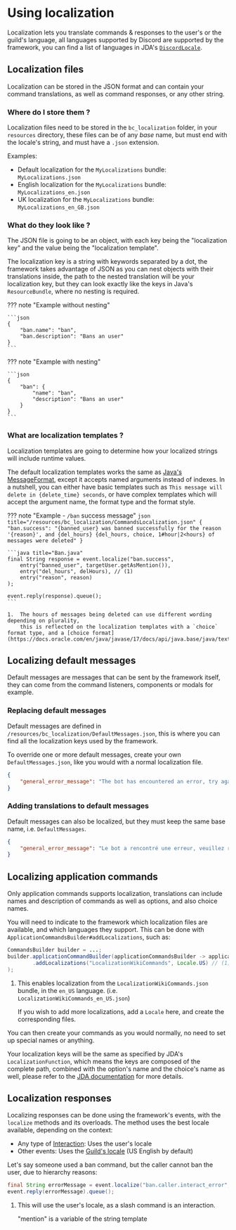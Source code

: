# Using localization

Localization lets you translate commands & responses to the user's or the guild's language, all languages supported by Discord are supported by the framework, you can find a list of languages in JDA's [`DiscordLocale`](https://ci.dv8tion.net/job/JDA5/javadoc/net/dv8tion/jda/api/interactions/DiscordLocale.html).

## Localization files
Localization can be stored in the JSON format and can contain your command translations, as well as command responses, or any other string.

### Where do I store them ?
Localization files need to be stored in the `bc_localization` folder, in your `resources` directory, 
these files can be of any *base* name, but must end with the locale's string, and must have a `.json` extension.

Examples:

* Default localization for the `MyLocalizations` bundle: `MyLocalizations.json`
* English localization for the `MyLocalizations` bundle: `MyLocalizations_en.json`
* UK localization for the `MyLocalizations` bundle: `MyLocalizations_en_GB.json`

### What do they look like ?
The JSON file is going to be an object, with each key being the "localization key" and the value being the "localization template".

The localization key is a string with keywords separated by a dot, the framework takes advantage of JSON as you can nest objects with their translations inside, the path to the nested translation will be your localization key, 
but they can look exactly like the keys in Java's `ResourceBundle`, where no nesting is required.

??? note "Example without nesting"

    ```json
    {
        "ban.name": "ban",
        "ban.description": "Bans an user"
    }
    ```

??? note "Example with nesting"

    ```json
    {
        "ban": {
            "name": "ban",
            "description": "Bans an user"
        }
    }
    ```

### What are localization templates ?

Localization templates are going to determine how your localized strings will include runtime values. 

The default localization templates works the same as [Java's MessageFormat](https://docs.oracle.com/en/java/javase/17/docs/api/java.base/java/text/MessageFormat.html), except it accepts named arguments instead of indexes.
In a nutshell, you can either have basic templates such as `This message will delete in {delete_time} seconds`, or have complex templates which will accept the argument name, the format type and the format style.

??? note "Example - `/ban` success message"
    ```json title="/resources/bc_localization/CommandsLocalization.json"
    {
        "ban.success": "{banned_user} was banned successfully for the reason '{reason}', and {del_hours} {del_hours, choice, 1#hour|2<hours} of messages were deleted"
    }
    ```
    
    ```java title="Ban.java"
    final String response = event.localize("ban.success",
        entry("banned_user", targetUser.getAsMention()),
        entry("del_hours", delHours), // (1)
        entry("reason", reason)
    );

    event.reply(response).queue();
    ```

    1.  The hours of messages being deleted can use different wording depending on plurality, 
        this is reflected on the localization templates with a `choice` format type, and a [choice format](https://docs.oracle.com/en/java/javase/17/docs/api/java.base/java/text/ChoiceFormat.html)

## Localizing default messages
Default messages are messages that can be sent by the framework itself, they can come from the command listeners, components or modals for example. 

### Replacing default messages
Default messages are defined in `/resources/bc_localization/DefaultMessages.json`, this is where you can find all the localization keys used by the framework.

To override one or more default messages, create your own `DefaultMessages.json`, like you would with a normal localization file.
    
```json title="/resources/bc_localization/DefaultMessages.json"
{
    "general_error_message": "The bot has encountered an error, try again later."
}
```

### Adding translations to default messages

Default messages can also be localized, but they must keep the same base name, i.e. `DefaultMessages`.


```json title="/resources/bc_localization/DefaultMessages_fr.json"
{
    "general_error_message": "Le bot a rencontré une erreur, veuillez réessayer plus tard."
}   
```

## Localizing application commands
Only application commands supports localization, translations can include names and description of commands as well as options, and also choice names.

You will need to indicate to the framework which localization files are available, and which languages they support. This can be done with `ApplicationCommandsBuilder#addLocalizations`, such as:

``` java title="Main.java"
CommandsBuilder builder = ...;
builder.applicationCommandBuilder(applicationCommandsBuilder -> applicationCommandsBuilder
        .addLocalizations("LocalizationWikiCommands", Locale.US) // (1)
);
```

1.  This enables localization from the `LocalizationWikiCommands.json` bundle, in the `en_US` language. (i.e. `LocalizationWikiCommands_en_US.json`)

    If you wish to add more localizations, add a `Locale` here, and create the corresponding files.

You can then create your commands as you would normally, no need to set up special names or anything.

Your localization keys will be the same as specified by JDA's `LocalizationFunction`, 
which means the keys are composed of the complete path, combined with the option's name and the choice's name as well, please refer to the [JDA documentation](https://ci.dv8tion.net/job/JDA5/javadoc/net/dv8tion/jda/api/interactions/commands/localization/LocalizationFunction.html) for more details.

## Localization responses

Localizing responses can be done using the framework's events, with the `localize` methods and its overloads. The method uses the best locale available, depending on the context:

* Any type of [Interaction](https://ci.dv8tion.net/job/JDA5/javadoc/net/dv8tion/jda/api/interactions/Interaction.html): Uses the user's locale
* Other events: Uses the [Guild's locale](https://ci.dv8tion.net/job/JDA5/javadoc/net/dv8tion/jda/api/entities/Guild.html#getLocale()) (US English by default)

Let's say someone used a ban command, but the caller cannot ban the user, due to hierarchy reasons:

```java title="SlashBan.java"
final String errorMessage = event.localize("ban.caller.interact_error", entry("mention", targetMember.getAsMention())); // (1)
event.reply(errorMessage).queue();
```

1.  This will use the user's locale, as a slash command is an interaction.

    "mention" is a variable of the string template